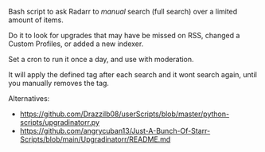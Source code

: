Bash script to ask Radarr to _manual_ search (full search) over a limited amount of items.

Do it to look for upgrades that may have be missed on RSS, changed a Custom Profiles, or added a new indexer.

Set a cron to run it once a day, and use with moderation.

It will apply the defined tag after each search and it wont search again, until you manually removes the tag.

Alternatives:

- https://github.com/Drazzilb08/userScripts/blob/master/python-scripts/upgradinatorr.py
- https://github.com/angrycuban13/Just-A-Bunch-Of-Starr-Scripts/blob/main/Upgradinatorr/README.md
